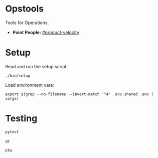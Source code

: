 # Opstools

Tools for Operations.

* __Point People:__ [#product-velocity][velocity_channel]

# Setup

Read and run the setup script:
```
./bin/setup
```

Load environment vars:
```
export $(grep --no-filename --invert-match '^#' .env.shared .env | xargs)
```

# Testing

```
pytest
```

or

```
ptw
```

[velocity_channel]: https://artsy.slack.com/messages/product-velocity "#product-velocity Slack Channel"
